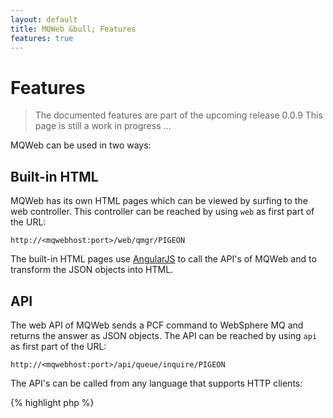 ```yaml
---
layout: default
title: MQWeb &bull; Features
features: true
---
```

Features
========

> The documented features are part of the upcoming release 0.0.9
> This page is still a work in progress ...

MQWeb can be used in two ways:

Built-in HTML
-------------

MQWeb has its own HTML pages which can be viewed by surfing to the web controller.
This controller can be reached by using `web` as first part of the URL:

    http://<mqwebhost:port>/web/qmgr/PIGEON

The built-in HTML pages use [AngularJS](http://angularjs.org) to call the API's
of MQWeb and to transform the JSON objects into HTML.

API
---

The web API of MQWeb sends a PCF command to WebSphere MQ and returns the answer
 as JSON objects. The API can be reached by using `api` as first part of the 
 URL:

	http://<mqwebhost:port>/api/queue/inquire/PIGEON

The API's can be called from any language that supports HTTP clients:

{% highlight php %}
   <?php
        $url = "http://localhost:8081/api/queue/inquire/PIGEON";
        $curl = curl_init();
        curl_setopt($curl, CURLOPT_URL, $url);
        curl_setopt($curl, CURLOPT_HEADER, false);
        curl_setopt($curl, CURLOPT_RETURNTRANSFER, 1);
        curl_setopt($curl, CURLOPT_HTTP_VERSION, CURL_HTTP_VERSION_1_1);
        $response = curl_exec($curl);
        $data=json_decode($response, true);
{% endhighlight %}

or in Python

{% highlight python %}
        conn = httplib.HTTPConnection('localhost', 8081)
        conn.request('GET', '/api/queue/inquire/PIGEON')
        res = conn.getresponse()
        data = json.loads(res.read())
{% endhighlight %}

Look at [API overview](/api/index.html) to see which api's are available.

